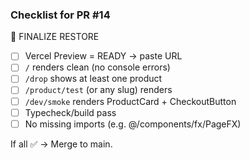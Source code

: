 ### Checklist for PR #14

🧪 FINALIZE RESTORE

- [ ] Vercel Preview = READY → paste URL
- [ ] `/` renders clean (no console errors)
- [ ] `/drop` shows at least one product
- [ ] `/product/test` (or any slug) renders
- [ ] `/dev/smoke` renders ProductCard + CheckoutButton
- [ ] Typecheck/build pass
- [ ] No missing imports (e.g. @/components/fx/PageFX)

If all ✅ → Merge to main.
